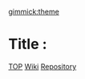 ﻿[gimmick:theme](cerulean)

# Title :

[TOP](index.md)
[Wiki](https://github.com/sakai-memoru/ejsboots/wiki)
[Repository](https://github.com/sakai-memoru/ejsboots)
